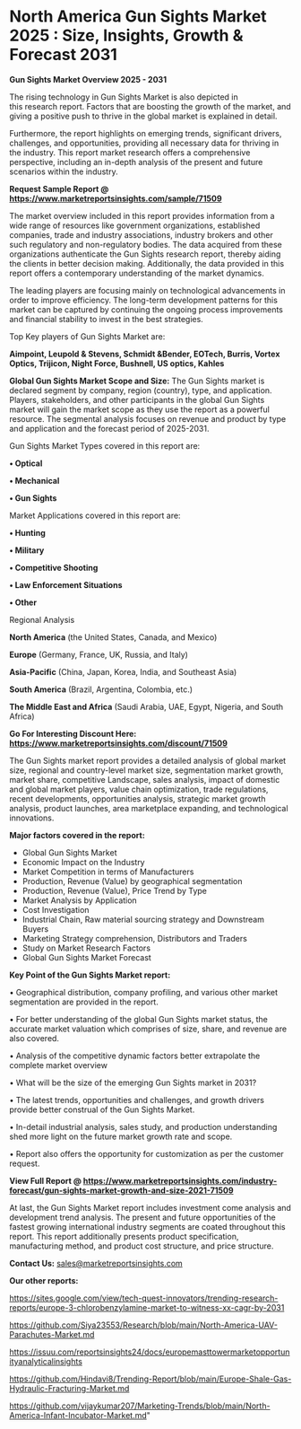 # North America Gun Sights Market 2025 : Size, Insights, Growth & Forecast 2031

<Strong> Gun Sights Market Overview 2025 - 2031</strong>

The rising technology in Gun Sights Market is also depicted in this research report. Factors that are boosting the growth of the market, and giving a positive push to thrive in the global market is explained in detail.

Furthermore, the report highlights on emerging trends, significant drivers, challenges, and opportunities, providing all necessary data for thriving in the industry. This report market research offers a comprehensive perspective, including an in-depth analysis of the present and future scenarios within the industry.

<strong>Request Sample Report @ <a href=https://www.marketreportsinsights.com/sample/71509>https://www.marketreportsinsights.com/sample/71509</a></strong>

The market overview included in this report provides information from a wide range of resources like government organizations, established companies, trade and industry associations, industry brokers and other such regulatory and non-regulatory bodies. The data acquired from these organizations authenticate the Gun Sights research report, thereby aiding the clients in better decision making. Additionally, the data provided in this report offers a contemporary understanding of the market dynamics.

The leading players are focusing mainly on technological advancements in order to improve efficiency. The long-term development patterns for this market can be captured by continuing the ongoing process improvements and financial stability to invest in the best strategies.

Top Key players of Gun Sights Market are:

<strong>Aimpoint, Leupold & Stevens, Schmidt &Bender, EOTech, Burris, Vortex Optics, Trijicon, Night Force, Bushnell, US optics, Kahles</strong>

<strong><b>Global Gun Sights Market Scope and Size:</b></strong>
The Gun Sights market is declared segment by company, region (country), type, and application. Players, stakeholders, and other participants in the global Gun Sights market will gain the market scope as they use the report as a powerful resource. The segmental analysis focuses on revenue and product by type and application and the forecast period of 2025-2031.

Gun Sights Market Types covered in this report are:

<strong>• Optical

• Mechanical

• Gun Sights</strong>

Market Applications covered in this report are:

<strong>• Hunting

• Military

• Competitive Shooting

• Law Enforcement Situations

• Other</strong> 

Regional Analysis

<strong>North America</strong> (the United States, Canada, and Mexico)

<strong>Europe</strong> (Germany, France, UK, Russia, and Italy)

<strong>Asia-Pacific</strong> (China, Japan, Korea, India, and Southeast Asia)

<strong>South America</strong> (Brazil, Argentina, Colombia, etc.)

<strong>The Middle East and Africa</strong> (Saudi Arabia, UAE, Egypt, Nigeria, and South Africa)

<strong>Go For Interesting Discount Here: <a href=https://www.marketreportsinsights.com/discount/71509>https://www.marketreportsinsights.com/discount/71509</a></strong>

The Gun Sights market report provides a detailed analysis of global market size, regional and country-level market size, segmentation market growth, market share, competitive Landscape, sales analysis, impact of domestic and global market players, value chain optimization, trade regulations, recent developments, opportunities analysis, strategic market growth analysis, product launches, area marketplace expanding, and technological innovations.

<strong><b>Major factors covered in the report:</b></strong>
<ul>
  <li>Global Gun Sights Market </li>
  <li>Economic Impact on the Industry</li>
  <li>Market Competition in terms of Manufacturers</li>
  <li>Production, Revenue (Value) by geographical segmentation</li>
  <li>Production, Revenue (Value), Price Trend by Type</li>
  <li>Market Analysis by Application</li>
  <li>Cost Investigation</li>
  <li>Industrial Chain, Raw material sourcing strategy and Downstream Buyers</li>
  <li>Marketing Strategy comprehension, Distributors and Traders</li>
  <li>Study on Market Research Factors</li>
  <li>Global Gun Sights Market Forecast</li>
</ul>

<strong><b>Key Point of the Gun Sights Market report:</b></strong>

• Geographical distribution, company profiling, and various other market segmentation are provided in the report.

• For better understanding of the global Gun Sights market status, the accurate market valuation which comprises of size, share, and revenue are also covered.

• Analysis of the competitive dynamic factors better extrapolate the complete market overview

• What will be the size of the emerging Gun Sights market in 2031?

• The latest trends, opportunities and challenges, and growth drivers provide better construal of the Gun Sights Market.

• In-detail industrial analysis, sales study, and production understanding shed more light on the future market growth rate and scope.

• Report also offers the opportunity for customization as per the customer request.

<strong><b>View Full Report @ <a href=https://www.marketreportsinsights.com/industry-forecast/gun-sights-market-growth-and-size-2021-71509>https://www.marketreportsinsights.com/industry-forecast/gun-sights-market-growth-and-size-2021-71509</a></b></strong>


At last, the Gun Sights Market report includes investment come analysis and development trend analysis. The present and future opportunities of the fastest growing international industry segments are coated throughout this report. This report additionally presents product specification, manufacturing method, and product cost structure, and price structure.

<strong>Contact Us:</strong>
sales@marketreportsinsights.com

<strong>Our other reports:</strong>

<a href=https://sites.google.com/view/tech-quest-innovators/trending-research-reports/europe-3-chlorobenzylamine-market-to-witness-xx-cagr-by-2031>https://sites.google.com/view/tech-quest-innovators/trending-research-reports/europe-3-chlorobenzylamine-market-to-witness-xx-cagr-by-2031</a>

<a href=https://github.com/Siya23553/Research/blob/main/North-America-UAV-Parachutes-Market.md>https://github.com/Siya23553/Research/blob/main/North-America-UAV-Parachutes-Market.md</a>

<a href=https://issuu.com/reportsinsights24/docs/europemasttowermarketopportunityanalyticalinsights>https://issuu.com/reportsinsights24/docs/europemasttowermarketopportunityanalyticalinsights</a>

<a href=https://github.com/Hindavi8/Trending-Report/blob/main/Europe-Shale-Gas-Hydraulic-Fracturing-Market.md>https://github.com/Hindavi8/Trending-Report/blob/main/Europe-Shale-Gas-Hydraulic-Fracturing-Market.md</a>

<a href=https://github.com/vijaykumar207/Marketing-Trends/blob/main/North-America-Infant-Incubator-Market.md>https://github.com/vijaykumar207/Marketing-Trends/blob/main/North-America-Infant-Incubator-Market.md</a>"
